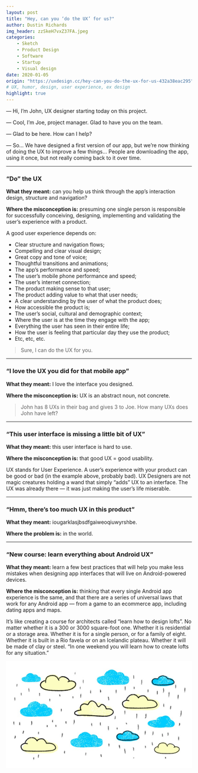 ```yaml
---
layout: post
title: "Hey, can you ‘do the UX’ for us?"
author: Dustin Richards
img_header: zzSkeH7vxZ37FA.jpeg
categories:
    - Sketch
    - Product Design
    - Software
    - Startup
    - Visual design
date: 2020-01-05
origin: "https://uxdesign.cc/hey-can-you-do-the-ux-for-us-432a38eac295"
# UX, humor, design, user experience, ex design
highlight: true
---
```

— Hi, I’m John, UX designer starting today on this project.

— Cool, I’m Joe, project manager. Glad to have you on the team.

— Glad to be here. How can I help?

— So… We have designed a first version of our app, but we’re now thinking of doing the UX to improve a few things… People are downloading the app, using it once, but not really coming back to it over time.

* * *

### “Do” the UX

**What they meant:** can you help us think through the app’s interaction design, structure and navigation?

**Where the misconception is:** presuming one single person is responsible for successfully conceiving, designing, implementing and validating the user’s experience with a product.

A good user experience depends on:

- Clear structure and navigation flows;
- Compelling and clear visual design;
- Great copy and tone of voice;
- Thoughtful transitions and animations;
- The app’s performance and speed;
- The user’s mobile phone performance and speed;
- The user’s internet connection;
- The product making sense to that user;
- The product adding value to what that user needs;
- A clear understanding by the user of what the product does;
- How accessible the product is;
- The user’s social, cultural and demographic context;
- Where the user is at the time they engage with the app;
- Everything the user has seen in their entire life;
- How the user is feeling that particular day they use the product;
- Etc, etc, etc.

> Sure, I can do the UX for you.

* * *

### “I love the UX you did for that mobile app”

**What they meant:** I love the interface you designed.

**Where the misconception is:** UX is an abstract noun, not concrete.

> John has 8 UXs in their bag and gives 3 to Joe. How many UXs does John have left?

* * *

### “This user interface is missing a little bit of UX”

**What they meant:** this user interface is hard to use.

**Where the misconception is:** that good UX = good usability.

UX stands for User Experience. A user’s experience with your product can be good or bad (in the example above, probably bad). UX Designers are not magic creatures holding a wand that simply “adds” UX to an interface. The UX was already there — it was just making the user’s life miserable.

* * *

### “Hmm, there’s too much UX in this product”

**What they meant:** iougarklasjbsdfgaiweoqiuwyrshbe.

**Where the problem is:** in the world.

* * *

### “New course: learn everything about Android UX”

**What they meant:** learn a few best practices that will help you make less mistakes when designing app interfaces that will live on Android-powered devices.

**Where the misconception is:** thinking that every single Android app experience is the same, and that there are a series of universal laws that work for any Android app — from a game to an ecommerce app, including dating apps and maps.

It’s like creating a course for architects called “learn how to design lofts”. No matter whether it is a 300 or 3000 square-foot one. Whether it is residential or a storage area. Whether it is for a single person, or for a family of eight. Whether it is built in a Rio favela or on an Icelandic plateau. Whether it will be made of clay or steel. “In one weekend you will learn how to create lofts for any situation.”

![Graphic](assets/img/dustinrichards/52ZY99TonbbrtmbYygQ.jpeg)